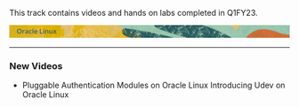 

This track contains videos and hands on labs completed in Q1FY23.

![](../common/images/OL-banner-v2a.png)

---

### New Videos

- Pluggable Authentication Modules on Oracle Linux
Introducing Udev on Oracle Linux
